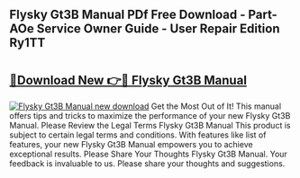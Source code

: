 ## Flysky Gt3B Manual PDf Free Download - Part-AOe Service Owner Guide - User Repair Edition Ry1TT

# <h2><a href="http://cf16247.oget.top/?id=Flysky+Gt3B+Manual">🔗Download New 👉🔴 Flysky Gt3B Manual</a></h2>

[![Flysky Gt3B Manual new download](https://i.imgur.com/5g1atiW.png)](http://cf16247.oget.top/?id=Flysky+Gt3B+Manual)
Get the Most Out of It! This manual offers tips and tricks to maximize the performance of your new Flysky Gt3B Manual. Please Review the Legal Terms Flysky Gt3B Manual This product is subject to certain legal terms and conditions. With features like list of features, your new Flysky Gt3B Manual empowers you to achieve exceptional results. Please Share Your Thoughts Flysky Gt3B Manual. Your feedback is invaluable to us. Please share your thoughts and suggestions.
